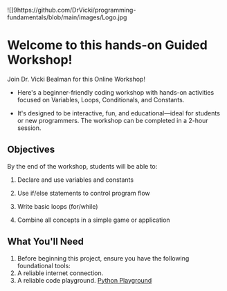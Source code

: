 
![]9https://github.com/DrVicki/programming-fundamentals/blob/main/images/Logo.jpg

# Welcome to this hands-on Guided Workshop!

Join Dr. Vicki Bealman for this Online Workshop! 

- Here's a beginner-friendly coding workshop with hands-on activities focused on Variables, Loops, Conditionals, and Constants. 

- It's designed to be interactive, fun, and educational—ideal for students or new programmers. The workshop can be completed in a 2-hour session.

## Objectives

By the end of the workshop, students will be able to:

1. Declare and use variables and constants

2. Use if/else statements to control program flow

3. Write basic loops (for/while)

4. Combine all concepts in a simple game or application

## What You'll Need

1. Before beginning this project, ensure you have the following foundational tools:
2. A reliable internet connection.
3. A reliable code playground. [Python Playground](https://www.online-python.com/KXmLvup8J6#google_vignette)
